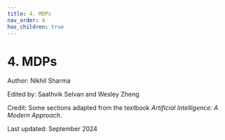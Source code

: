 ```yaml
---
title: 4. MDPs
nav_order: 4
has_children: true
---
```


# 4. MDPs

Author: Nikhil Sharma

Edited by: Saathvik Selvan and Wesley Zheng

Credit: Some sections adapted from the textbook *Artificial Intelligence: A Modern Approach*.

Last updated: September 2024
